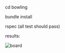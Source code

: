 cd bowling

bundle install


rspec (all test should pass)



results:

![board](https://i.imgur.com/vSvxNcs.png)
